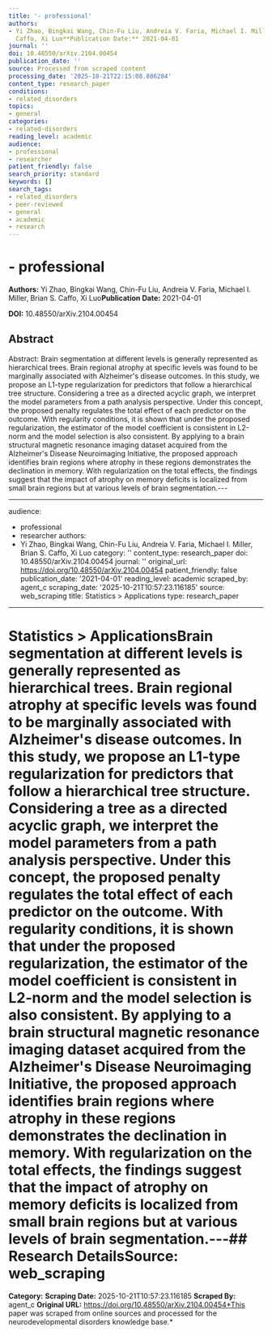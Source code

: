 ```yaml
---
title: '- professional'
authors:
- Yi Zhao, Bingkai Wang, Chin-Fu Liu, Andreia V. Faria, Michael I. Miller, Brian S.
  Caffo, Xi Luo**Publication Date:** 2021-04-01
journal: ''
doi: 10.48550/arXiv.2104.00454
publication_date: ''
source: Processed from scraped content
processing_date: '2025-10-21T22:15:08.886284'
content_type: research_paper
conditions:
- related_disorders
topics:
- general
categories:
- related-disorders
reading_level: academic
audience:
- professional
- researcher
patient_friendly: false
search_priority: standard
keywords: []
search_tags:
- related_disorders
- peer-reviewed
- general
- academic
- research
---
```


# - professional

**Authors:** Yi Zhao, Bingkai Wang, Chin-Fu Liu, Andreia V. Faria, Michael I. Miller, Brian S. Caffo, Xi Luo**Publication Date:** 2021-04-01

**DOI:** 10.48550/arXiv.2104.00454

## Abstract

Abstract:
Brain segmentation at different levels is generally represented as hierarchical trees. Brain regional atrophy at specific levels was found to be marginally associated with Alzheimer's disease outcomes. In this study, we propose an L1-type regularization for predictors that follow a hierarchical tree structure. Considering a tree as a directed acyclic graph, we interpret the model parameters from a path analysis perspective. Under this concept, the proposed penalty regulates the total effect of each predictor on the outcome. With regularity conditions, it is shown that under the proposed regularization, the estimator of the model coefficient is consistent in L2-norm and the model selection is also consistent. By applying to a brain structural magnetic resonance imaging dataset acquired from the Alzheimer's Disease Neuroimaging Initiative, the proposed approach identifies brain regions where atrophy in these regions demonstrates the declination in memory. With regularization on the total effects, the findings suggest that the impact of atrophy on memory deficits is localized from small brain regions but at various levels of brain segmentation.---

---
audience:
- professional
- researcher
authors:
- Yi Zhao, Bingkai Wang, Chin-Fu Liu, Andreia V. Faria, Michael I. Miller, Brian S.
Caffo, Xi Luo
category: ''
content_type: research_paper
doi: 10.48550/arXiv.2104.00454
journal: ''
original_url: https://doi.org/10.48550/arXiv.2104.00454
patient_friendly: false
publication_date: '2021-04-01'
reading_level: academic
scraped_by: agent_c
scraping_date: '2025-10-21T10:57:23.116185'
source: web_scraping
title: Statistics > Applications
type: research_paper
---
# Statistics > ApplicationsBrain segmentation at different levels is generally represented as hierarchical trees. Brain regional atrophy at specific levels was found to be marginally associated with Alzheimer's disease outcomes. In this study, we propose an L1-type regularization for predictors that follow a hierarchical tree structure. Considering a tree as a directed acyclic graph, we interpret the model parameters from a path analysis perspective. Under this concept, the proposed penalty regulates the total effect of each predictor on the outcome. With regularity conditions, it is shown that under the proposed regularization, the estimator of the model coefficient is consistent in L2-norm and the model selection is also consistent. By applying to a brain structural magnetic resonance imaging dataset acquired from the Alzheimer's Disease Neuroimaging Initiative, the proposed approach identifies brain regions where atrophy in these regions demonstrates the declination in memory. With regularization on the total effects, the findings suggest that the impact of atrophy on memory deficits is localized from small brain regions but at various levels of brain segmentation.---## Research Details**Source:** web_scraping
**Category:**
**Scraping Date:** 2025-10-21T10:57:23.116185
**Scraped By:** agent_c
**Original URL:** https://doi.org/10.48550/arXiv.2104.00454*This paper was scraped from online sources and processed for the neurodevelopmental disorders knowledge base.*